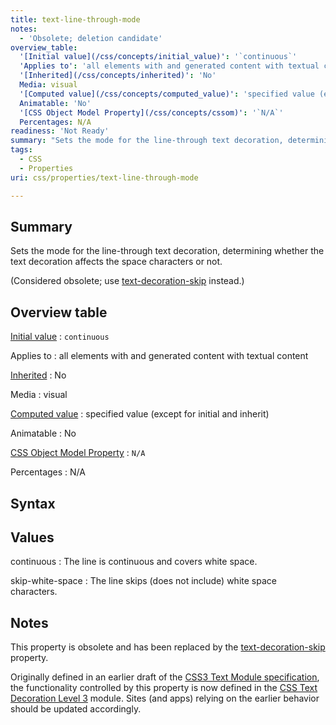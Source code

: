 ```yaml
---
title: text-line-through-mode
notes:
  - 'Obsolete; deletion candidate'
overview_table:
  '[Initial value](/css/concepts/initial_value)': '`continuous`'
  'Applies to': 'all elements with and generated content with textual content'
  '[Inherited](/css/concepts/inherited)': 'No'
  Media: visual
  '[Computed value](/css/concepts/computed_value)': 'specified value (except for initial and inherit)'
  Animatable: 'No'
  '[CSS Object Model Property](/css/concepts/cssom)': '`N/A`'
  Percentages: N/A
readiness: 'Not Ready'
summary: "Sets the mode for the line-through text decoration, determining whether the text decoration affects the space characters or not.\n"
tags:
  - CSS
  - Properties
uri: css/properties/text-line-through-mode

---
```

## <span>Summary</span>

Sets the mode for the line-through text decoration, determining whether the text decoration affects the space characters or not.

(Considered obsolete; use [text-decoration-skip](/css/properties/text-decoration-skip) instead.)

## <span>Overview table</span>

[Initial value](/css/concepts/initial_value)
:   `continuous`

Applies to
:   all elements with and generated content with textual content

[Inherited](/css/concepts/inherited)
:   No

Media
:   visual

[Computed value](/css/concepts/computed_value)
:   specified value (except for initial and inherit)

Animatable
:   No

[CSS Object Model Property](/css/concepts/cssom)
:   `N/A`

Percentages
:   N/A

## <span>Syntax</span>

## <span>Values</span>

continuous
:   The line is continuous and covers white space.

skip-white-space
:   The line skips (does not include) white space characters.

## <span>Notes</span>

This property is obsolete and has been replaced by the [text-decoration-skip](/css/properties/text-decoration-skip) property.

Originally defined in an earlier draft of the [CSS3 Text Module specification](http://www.w3.org/TR/2003/CR-css3-text-20030514/), the functionality controlled by this property is now defined in the [CSS Text Decoration Level 3](http://www.w3.org/TR/css-text-decor-3) module. Sites (and apps) relying on the earlier behavior should be updated accordingly.